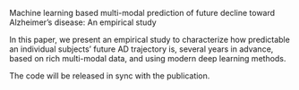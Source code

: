 Machine learning based multi-modal prediction of future decline toward Alzheimer’s disease: An empirical study

In this paper, we present an empirical study to characterize how predictable an individual subjects’ future AD trajectory is, several years in advance, based on rich multi-modal data, and using modern deep learning methods. 

The code will be released in sync with the publication.
